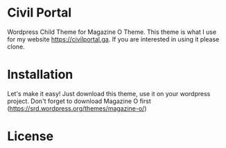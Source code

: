 # Civil Portal
Wordpress Child Theme for Magazine O Theme. This theme is what I use for my website https://civilportal.ga. If you are interested in using it please clone.

# Installation
Let's make it easy! Just download this theme, use it on your wordpress project. Don't forget to download Magazine O first (https://srd.wordpress.org/themes/magazine-o/)

# License
